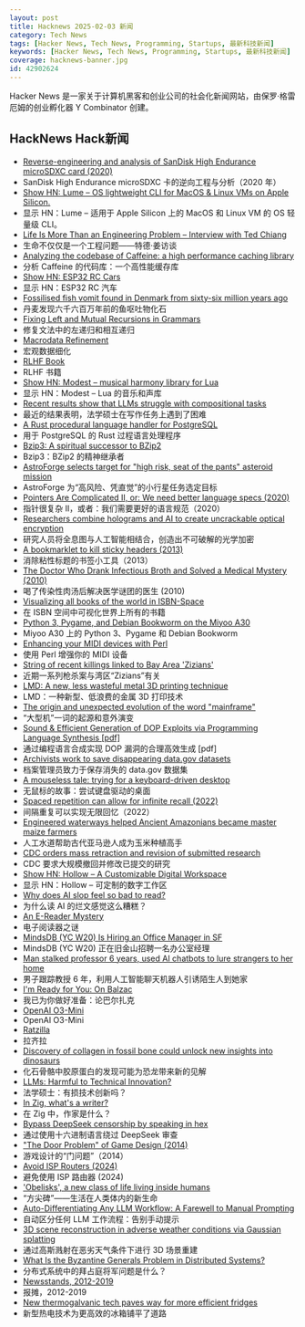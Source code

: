 ```yaml
---
layout: post
title: Hacknews 2025-02-03 新闻
category: Tech News
tags: [Hacker News, Tech News, Programming, Startups, 最新科技新闻]
keywords: [Hacker News, Tech News, Programming, Startups, 最新科技新闻]
coverage: hacknews-banner.jpg
id: 42902624
---
```


Hacker News 是一家关于计算机黑客和创业公司的社会化新闻网站，由保罗·格雷厄姆的创业孵化器 Y Combinator 创建。

## HackNews Hack新闻

- [Reverse-engineering and analysis of SanDisk High Endurance microSDXC card (2020)](https://ripitapart.com/2020/07/16/reverse-engineering-and-analysis-of-sandisk-high-endurance-microsdxc-card/)
- SanDisk High Endurance microSDXC 卡的逆向工程与分析（2020 年）
- [Show HN: Lume – OS lightweight CLI for MacOS & Linux VMs on Apple Silicon.](https://github.com/trycua/lume)
- 显示 HN：Lume – 适用于 Apple Silicon 上的 MacOS 和 Linux VM 的 OS 轻量级 CLI。
- [Life Is More Than an Engineering Problem – Interview with Ted Chiang](https://lareviewofbooks.org/article/life-is-more-than-an-engineering-problem/)
- 生命不仅仅是一个工程问题——特德·姜访谈
- [Analyzing the codebase of Caffeine: a high performance caching library](https://adriacabeza.github.io/2024/07/12/caffeine-cache.html)
- 分析 Caffeine 的代码库：一个高性能缓存库
- [Show HN: ESP32 RC Cars](https://github.com/mattsroufe/esp32_rc_cars)
- 显示 HN：ESP32 RC 汽车
- [Fossilised fish vomit found in Denmark from sixty-six million years ago](https://www.bbc.com/news/articles/cp82jle12j7o)
- 丹麦发现六千六百万年前的鱼呕吐物化石
- [Fixing Left and Mutual Recursions in Grammars](https://brightprogrammer.in/posts/fixing-recursions-in-grammar/)
- 修复文法中的左递归和相互递归
- [Macrodata Refinement](https://lumon-industries.com/)
- 宏观数据细化
- [RLHF Book](https://rlhfbook.com/)
- RLHF 书籍
- [Show HN: Modest – musical harmony library for Lua](https://github.com/esbudylin/modest)
- 显示 HN：Modest – Lua 的音乐和声库
- [Recent results show that LLMs struggle with compositional tasks](https://www.quantamagazine.org/chatbot-software-begins-to-face-fundamental-limitations-20250131/)
- 最近的结果表明，法学硕士在写作任务上遇到了困难
- [A Rust procedural language handler for PostgreSQL](https://github.com/tcdi/plrust)
- 用于 PostgreSQL 的 Rust 过程语言处理程序
- [Bzip3: A spiritual successor to BZip2](https://github.com/kspalaiologos/bzip3)
- Bzip3：BZip2 的精神继承者
- [AstroForge selects target for "high risk, seat of the pants" asteroid mission](https://arstechnica.com/space/2025/01/astroforge-selects-target-for-high-risk-seat-of-the-pants-asteroid-mission/)
- AstroForge 为“高风险、凭直觉”的小行星任务选定目标
- [Pointers Are Complicated II, or: We need better language specs (2020)](https://www.ralfj.de/blog/2020/12/14/provenance.html)
- 指针很复杂 II，或者：我们需要更好的语言规范（2020）
- [Researchers combine holograms and AI to create uncrackable optical encryption](https://www.optica.org/about/newsroom/news_releases/2025/researchers_combine_holograms_and_ai_to_create_uncrackable_optical_encryption_system/)
- 研究人员将全息图与人工智能相结合，创造出不可破解的光学加密
- [A bookmarklet to kill sticky headers (2013)](https://alisdair.mcdiarmid.org/kill-sticky-headers/)
- 消除粘性标题的书签小工具（2013）
- [The Doctor Who Drank Infectious Broth and Solved a Medical Mystery (2010)](https://www.discovermagazine.com/health/the-doctor-who-drank-infectious-broth-gave-himself-an-ulcer-and-solved-a-medical-mystery)
- 喝了传染性肉汤后解决医学谜团的医生 (2010)
- [Visualizing all books of the world in ISBN-Space](https://phiresky.github.io/blog/2025/visualizing-all-books-in-isbn-space/)
- 在 ISBN 空间中可视化世界上所有的书籍
- [Python 3, Pygame, and Debian Bookworm on the Miyoo A30](https://www.jtolio.com/2025/02/py3-pygame-miyoo-a30/)
- Miyoo A30 上的 Python 3、Pygame 和 Debian Bookworm
- [Enhancing your MIDI devices with Perl](https://fuzzix.org/enhancing-midi-hardware-with-perl)
- 使用 Perl 增强你的 MIDI 设备
- [String of recent killings linked to Bay Area 'Zizians'](https://www.sfgate.com/bayarea/article/bay-area-death-cult-zizian-murders-20064333.php)
- 近期一系列枪杀案与湾区“Zizians”有关
- [LMD: A new, less wasteful metal 3D printing technique](https://www.core77.com/posts/135194/LMD-A-New-Less-Wasteful-Metal-3D-Printing-Technique)
- LMD：一种新型、低浪费的金属 3D 打印技术
- [The origin and unexpected evolution of the word "mainframe"](https://www.righto.com/2025/02/origin-of-mainframe-term.html)
- “大型机”一词的起源和意外演变
- [Sound & Efficient Generation of DOP Exploits via Programming Language Synthesis [pdf]](https://ilyasergey.net/assets/pdf/papers/doppler-usenix25.pdf)
- 通过编程语言合成实现 DOP 漏洞的合理高效生成 [pdf]
- [Archivists work to save disappearing data.gov datasets](https://www.404media.co/archivists-work-to-identify-and-save-the-thousands-of-datasets-disappearing-from-data-gov/)
- 档案管理员致力于保存消失的 data.gov 数据集
- [A mouseless tale: trying for a keyboard-driven desktop](https://lwn.net/Articles/1005332/)
- 无鼠标的故事：尝试键盘驱动的桌面
- [Spaced repetition can allow for infinite recall (2022)](https://www.efavdb.com/memory%20recall)
- 间隔重复可以实现无限回忆（2022）
- [Engineered waterways helped Ancient Amazonians became master maize farmers](https://www.sciencenews.org/article/maize-farmers-amazonians-casarabe)
- 人工水道帮助古代亚马逊人成为玉米种植高手
- [CDC orders mass retraction and revision of submitted research](https://insidemedicine.substack.com/p/breaking-news-cdc-orders-mass-retraction)
- CDC 要求大规模撤回并修改已提交的研究
- [Show HN: Hollow – A Customizable Digital Workspace]()
- 显示 HN：Hollow – 可定制的数字工作区
- [Why does AI slop feel so bad to read?](https://www.seangoedecke.com/on-slop/)
- 为什么读 AI 的烂文感觉这么糟糕？
- [An E-Reader Mystery](https://mattgreer.dev/blog/an-ereader-mystery/)
- 电子阅读器之谜
- [MindsDB (YC W20) Is Hiring an Office Manager in SF](https://grnh.se/83c3fffa7us)
- MindsDB (YC W20) 正在旧金山招聘一名办公室经理
- [Man stalked professor 6 years, used AI chatbots to lure strangers to her home](https://www.theguardian.com/technology/2025/feb/01/stalking-ai-chatbot-impersonator)
- 男子跟踪教授 6 年，利用人工智能聊天机器人引诱陌生人到她家
- [I'm Ready for You: On Balzac](https://www.lrb.co.uk/the-paper/v47/n01/raymond-n.-mackenzie/i-m-ready-for-you)
- 我已为你做好准备：论巴尔扎克
- [OpenAI O3-Mini](https://openai.com/index/openai-o3-mini/)
- OpenAI O3-Mini
- [Ratzilla](https://orhun.dev/ratzilla/demo/)
- 拉齐拉
- [Discovery of collagen in fossil bone could unlock new insights into dinosaurs](https://news.liverpool.ac.uk/2025/01/31/discovery-of-collagen-in-fossil-bone-could-unlock-new-insights-into-dinosaurs/)
- 化石骨骼中胶原蛋白的发现可能为恐龙带来新的见解
- [LLMs: Harmful to Technical Innovation?](https://evanhahn.com/llms-and-technical-innovation/)
- 法学硕士：有损技术创新吗？
- [In Zig, what's a writer?](https://www.openmymind.net/In-Zig-Whats-a-Writer/)
- 在 Zig 中，作家是什么？
- [Bypass DeepSeek censorship by speaking in hex](https://substack.com/home/post/p-156004330)
- 通过使用十六进制语言绕过 DeepSeek 审查
- ["The Door Problem" of Game Design (2014)](https://www.gamedeveloper.com/design/-quot-the-door-problem-quot-of-game-design)
- 游戏设计的“门问题”（2014）
- [Avoid ISP Routers (2024)](https://routersecurity.org/ISProuters.php)
- 避免使用 ISP 路由器 (2024)
- ['Obelisks', a new class of life living inside humans](https://bgr.com/science/researchers-just-discovered-an-entirely-new-class-of-life-living-inside-humans/)
- “方尖碑”——生活在人类体内的新生命
- [Auto-Differentiating Any LLM Workflow: A Farewell to Manual Prompting](https://arxiv.org/abs/2501.16673)
- 自动区分任何 LLM 工作流程：告别手动提示
- [3D scene reconstruction in adverse weather conditions via Gaussian splatting](https://arxiv.org/abs/2412.18862)
- 通过高斯溅射在恶劣天气条件下进行 3D 场景重建
- [What Is the Byzantine Generals Problem in Distributed Systems?](https://newsletter.scalablethread.com/p/what-is-the-byzantine-generals-problem)
- 分布式系统中的拜占庭将军问题是什么？
- [Newsstands, 2012-2019](https://www.trevortraynor.com/newsstands)
- 报摊，2012-2019
- [New thermogalvanic tech paves way for more efficient fridges](https://cosmosmagazine.com/science/chemistry/improved-fridge-technology/)
- 新型热电技术为更高效的冰箱铺平了道路

